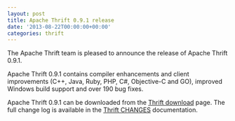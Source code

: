 ```yaml
---
layout: post
title: Apache Thrift 0.9.1 release
date: '2013-08-22T00:00:00+00:00'
categories: thrift
---
```

<p>
The Apache Thrift team is pleased to announce the release of Apache Thrift 0.9.1.
</p>
<p>
Apache Thrift 0.9.1 contains compiler enhancements and client improvements (C++, Java, Ruby, PHP, C#, Objective-C and GO), improved Windows build support and over 190 bug fixes. 
</p>
<p>
Apache Thrift 0.9.1 can be downloaded from the <a href="http://thrift.apache.org/download/">Thrift download</a> page. The full change log is available in the <a href="https://git-wip-us.apache.org/repos/asf?p=thrift.git;a=blob;f=CHANGES;h=3275de4c13e50922356e36d99726d55b322fa13c;hb=0.9.1">Thrift CHANGES</a> documentation.
</p>

